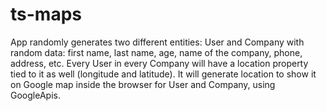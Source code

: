 # ts-maps

App randomly generates two different entities: User and Company with random data: first name, last name, age, name of the company, phone, address, etc. Every User in every Company will have a location property tied to it as well (longitude and latitude). It will generate location to show it on Google map inside the browser for User and Company, using GoogleApis.
